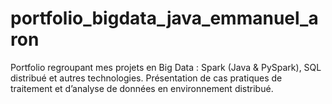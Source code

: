 # portfolio_bigdata_java_emmanuel_aron
Portfolio regroupant mes projets en Big Data : Spark (Java &amp; PySpark), SQL distribué et autres technologies. Présentation de cas pratiques de traitement et d’analyse de données en environnement distribué.
